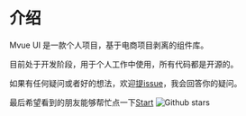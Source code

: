 # 介绍

Mvue UI 是一款个人项目，基于电商项目剥离的组件库。

目前处于开发阶段，用于个人工作中使用，所有代码都是开源的。

如果有任何疑问或者好的想法，欢迎[提issue](https://github.com/ChinaMars/mvue)，我会回答你的疑问。

最后希望看到的朋友能够帮忙点一下[Start](https://github.com/ChinaMars/mvue) ![Github stars](https://img.shields.io/github/stars/ChinaMars/mvue.svg)


